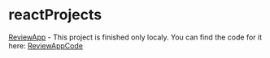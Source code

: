 # reactProjects

[ReviewApp](https://campaignreview.herokuapp.com/) - This project is finished only localy. You can find the code for it here: [ReviewAppCode](https://github.com/MarlenAw/reactProjects/tree/master/ReviewApp) 
